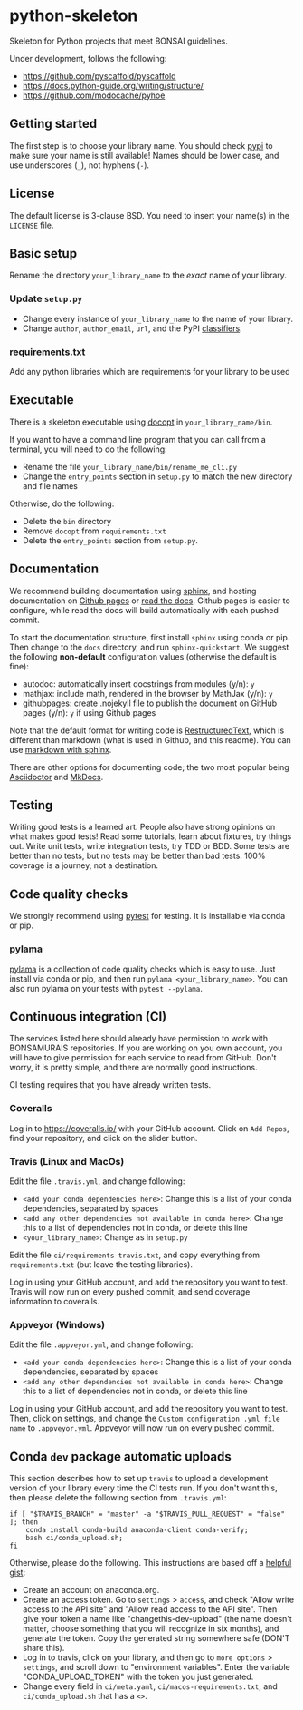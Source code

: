 # python-skeleton

Skeleton for Python projects that meet BONSAI guidelines.

Under development, follows the following:

* https://github.com/pyscaffold/pyscaffold
* https://docs.python-guide.org/writing/structure/
* https://github.com/modocache/pyhoe

## Getting started

The first step is to choose your library name. You should check [pypi](https://pypi.org/) to make sure your name is still available! Names should be lower case, and use underscores (`_`), not hyphens (`-`).

## License

The default license is 3-clause BSD. You need to insert your name(s) in the `LICENSE` file.

## Basic setup

Rename the directory `your_library_name` to the *exact* name of your library.

### Update `setup.py`

* Change every instance of `your_library_name` to the name of your library.
* Change `author`, `author_email`, `url`, and the PyPI [classifiers](https://pypi.org/pypi?%3Aaction=list_classifiers).

### requirements.txt

Add any python libraries which are requirements for your library to be used

## Executable

There is a skeleton executable using [docopt](http://docopt.org/) in `your_library_name/bin`.

If you want to have a command line program that you can call from a terminal, you will need to do the following:

* Rename the file `your_library_name/bin/rename_me_cli.py`
* Change the `entry_points` section in `setup.py` to match the new directory and file names

Otherwise, do the following:

* Delete the `bin` directory
* Remove `docopt` from `requirements.txt`
* Delete the `entry_points` section from `setup.py`.

## Documentation

We recommend building documentation using [sphinx](http://www.sphinx-doc.org/en/master/), and hosting documentation on [Github pages](https://pages.github.com/) or [read the docs](https://readthedocs.org/). Github pages is easier to configure, while read the docs will build automatically with each pushed commit.

To start the documentation structure, first install `sphinx` using conda or pip. Then change to the `docs` directory, and run `sphinx-quickstart`. We suggest the following **non-default** configuration values (otherwise the default is fine):

* autodoc: automatically insert docstrings from modules (y/n): `y`
* mathjax: include math, rendered in the browser by MathJax (y/n): `y`
* githubpages: create .nojekyll file to publish the document on GitHub pages (y/n): `y` if using Github pages

Note that the default format for writing code is [RestructuredText](http://docutils.sourceforge.net/rst.html), which is different than markdown (what is used in Github, and this readme). You can use [markdown with sphinx](https://www.sphinx-doc.org/en/master/usage/markdown.html).

There are other options for documenting code; the two most popular being [Asciidoctor](https://asciidoctor.org/) and [MkDocs](https://www.mkdocs.org/).

## Testing

Writing good tests is a learned art. People also have strong opinions on what makes good tests! Read some tutorials, learn about fixtures, try things out. Write unit tests, write integration tests, try TDD or BDD. Some tests are better than no tests, but no tests may be better than bad tests. 100% coverage is a journey, not a destination.

## Code quality checks

We strongly recommend using [pytest](https://docs.pytest.org/en/latest/) for testing. It is installable via conda or pip.

### pylama

[pylama](https://github.com/klen/pylama) is a collection of code quality checks which is easy to use. Just install via conda or pip, and then run `pylama <your_library_name>`. You can also run pylama on your tests with `pytest --pylama`.

## Continuous integration (CI)

The services listed here should already have permission to work with BONSAMURAIS repositories. If you are working on you own account, you will have to give permission for each service to read from GitHub. Don't worry, it is pretty simple, and there are normally good instructions.

CI testing requires that you have already written tests.

### Coveralls

Log in to https://coveralls.io/ with your GitHub account. Click on `Add Repos`, find your repository, and click on the slider button.

### Travis (Linux and MacOs)

Edit the file `.travis.yml`, and change following:

* `<add your conda dependencies here>`: Change this is a list of your conda dependencies, separated by spaces
* `<add any other dependencies not available in conda here>`: Change this to a list of dependencies not in conda, or delete this line
* `<your_library_name>`: Change as in `setup.py`

Edit the file `ci/requirements-travis.txt`, and copy everything from `requirements.txt` (but leave the testing libraries).

Log in using your GitHub account, and add the repository you want to test. Travis will now run on every pushed commit, and send coverage information to coveralls.

### Appveyor (Windows)

Edit the file `.appveyor.yml`, and change following:

* `<add your conda dependencies here>`: Change this is a list of your conda dependencies, separated by spaces
* `<add any other dependencies not available in conda here>`: Change this to a list of dependencies not in conda, or delete this line

Log in using your GitHub account, and add the repository you want to test. Then, click on settings, and change the `Custom configuration .yml file name` to `.appveyor.yml`. Appveyor will now run on every pushed commit.

## Conda `dev` package automatic uploads

This section describes how to set up `travis` to upload a development version of your library every time the CI tests run. If you don't want this, then please delete the following section from `.travis.yml`:

    if [ "$TRAVIS_BRANCH" = "master" -a "$TRAVIS_PULL_REQUEST" = "false" ]; then
        conda install conda-build anaconda-client conda-verify;
        bash ci/conda_upload.sh;
    fi

Otherwise, please do the following. This instructions are based off a [helpful gist](https://gist.github.com/zshaheen/fe76d1507839ed6fbfbccef6b9c13ed9):

* Create an account on anaconda.org.
* Create an access token. Go to `settings` > `access`, and check "Allow write access to the API site" and "Allow read access to the API site". Then give your token a name like "changethis-dev-upload" (the name doesn't matter, choose something that you will recognize in six months), and generate the token. Copy the generated string somewhere safe (DON'T share this).
* Log in to travis, click on your library, and then go to `more options` >  `settings`, and scroll down to "environment variables". Enter the variable "CONDA_UPLOAD_TOKEN" with the token you just generated.
* Change every field in `ci/meta.yaml`, `ci/macos-requirements.txt`, and `ci/conda_upload.sh` that has a `<>`.
